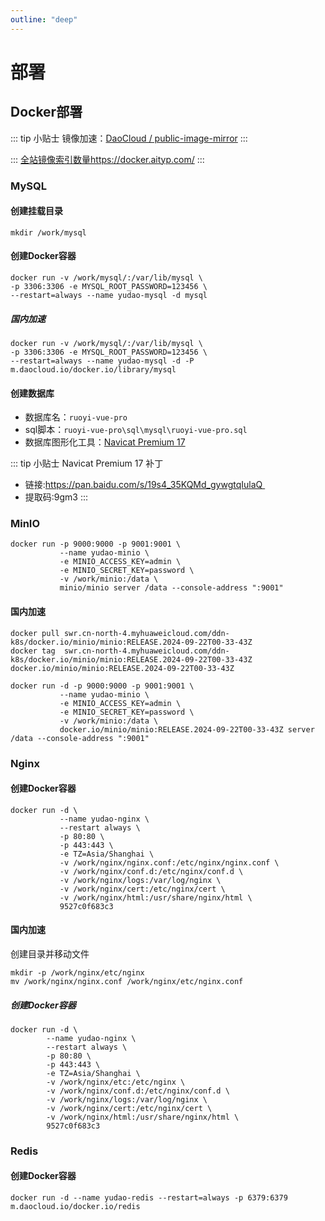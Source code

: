 ```yaml
---
outline: "deep"
---
```


# 部署

## Docker部署

::: tip 小贴士
镜像加速：[DaoCloud / public-image-mirror](https://github.com/DaoCloud/public-image-mirror)
:::

:::
[全站镜像索引数量https://docker.aityp.com/](https://docker.aityp.com/)
:::

### MySQL

#### 创建挂载目录

```
mkdir /work/mysql
```

#### 创建Docker容器

```
docker run -v /work/mysql/:/var/lib/mysql \
-p 3306:3306 -e MYSQL_ROOT_PASSWORD=123456 \
--restart=always --name yudao-mysql -d mysql
```

##### 国内加速
```
docker run -v /work/mysql/:/var/lib/mysql \
-p 3306:3306 -e MYSQL_ROOT_PASSWORD=123456 \
--restart=always --name yudao-mysql -d -P m.daocloud.io/docker.io/library/mysql 
```

#### 创建数据库

* 数据库名：`ruoyi-vue-pro`
* sql脚本：`ruoyi-vue-pro\sql\mysql\ruoyi-vue-pro.sql`
* 数据库图形化工具：[Navicat Premium 17](https://navicat.com.cn/download/direct-download?product=navicat17_premium_cs_x64.exe&location=1)

::: tip 小贴士
Navicat Premium 17 补丁
* 链接:https://pan.baidu.com/s/19s4_35KQMd_gywgtqIulaQ 
* 提取码:9gm3
:::

### MinIO
```
docker run -p 9000:9000 -p 9001:9001 \
           --name yudao-minio \
           -e MINIO_ACCESS_KEY=admin \
           -e MINIO_SECRET_KEY=password \
           -v /work/minio:/data \
           minio/minio server /data --console-address ":9001"
```

#### 国内加速
```
docker pull swr.cn-north-4.myhuaweicloud.com/ddn-k8s/docker.io/minio/minio:RELEASE.2024-09-22T00-33-43Z
docker tag  swr.cn-north-4.myhuaweicloud.com/ddn-k8s/docker.io/minio/minio:RELEASE.2024-09-22T00-33-43Z  docker.io/minio/minio:RELEASE.2024-09-22T00-33-43Z

docker run -d -p 9000:9000 -p 9001:9001 \
           --name yudao-minio \
           -e MINIO_ACCESS_KEY=admin \
           -e MINIO_SECRET_KEY=password \
           -v /work/minio:/data \
           docker.io/minio/minio:RELEASE.2024-09-22T00-33-43Z server /data --console-address ":9001"
```

### Nginx

#### 创建Docker容器
```
docker run -d \
           --name yudao-nginx \
           --restart always \
           -p 80:80 \
           -p 443:443 \
           -e TZ=Asia/Shanghai \
           -v /work/nginx/nginx.conf:/etc/nginx/nginx.conf \
           -v /work/nginx/conf.d:/etc/nginx/conf.d \
           -v /work/nginx/logs:/var/log/nginx \
           -v /work/nginx/cert:/etc/nginx/cert \
           -v /work/nginx/html:/usr/share/nginx/html \
           9527c0f683c3
```

#### 国内加速

创建目录并移动文件

```
mkdir -p /work/nginx/etc/nginx
mv /work/nginx/nginx.conf /work/nginx/etc/nginx.conf
```

##### 创建Docker容器

```
docker run -d \
        --name yudao-nginx \
        --restart always \
        -p 80:80 \
        -p 443:443 \
        -e TZ=Asia/Shanghai \
        -v /work/nginx/etc:/etc/nginx \
        -v /work/nginx/conf.d:/etc/nginx/conf.d \
        -v /work/nginx/logs:/var/log/nginx \
        -v /work/nginx/cert:/etc/nginx/cert \
        -v /work/nginx/html:/usr/share/nginx/html \
        9527c0f683c3
```

### Redis

#### 创建Docker容器
```
docker run -d --name yudao-redis --restart=always -p 6379:6379 m.daocloud.io/docker.io/redis

```
